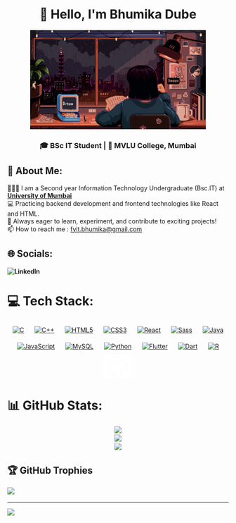 <h1 align="center">👋 Hello, I'm Bhumika Dube</h1> <div align="center"> 
<img src="code.gif" alt="Coder Gif" style="width:400px;"/> 
</div> <h3 align="center">🎓 BSc IT Student | 📍 MVLU College, Mumbai</h3>

## 💫 About Me:
👩🏻‍💻 I am a Second year Information Technology Undergraduate (Bsc.IT) at **[University of Mumbai](https://mu.ac.in/)**<br>
💻 Practicing backend development and frontend technologies like React and HTML.  <br>🚀 Always eager to learn, experiment, and contribute to exciting projects!<br>📫 How to reach me : fyit.bhumika@gmail.com


## 🌐 Socials:
<a href="https://www.linkedin.com/in/bhumika-dube-295105299/" target="_blank" style="text-decoration: none; font-weight: bold;">
        <img src="https://upload.wikimedia.org/wikipedia/commons/c/ca/LinkedIn_logo_initials.png" alt="LinkedIn" style="width:40px; height:40px margin: 10px; ; vertical-align: middle;">

# 💻 Tech Stack:
<div align="center">  
<a href="https://www.cprogramming.com/" target="_blank"><img style="margin: 10px" src="https://profilinator.rishav.dev/skills-assets/c-original.svg" alt="C" height="50" /></a>  
<a href="https://www.cplusplus.com/" target="_blank"><img style="margin: 10px" src="https://profilinator.rishav.dev/skills-assets/cplusplus-original.svg" alt="C++" height="50" /></a>  
<a href="https://en.wikipedia.org/wiki/HTML5" target="_blank"><img style="margin: 10px" src="https://profilinator.rishav.dev/skills-assets/html5-original-wordmark.svg" alt="HTML5" height="60" /></a>  
<a href="https://www.w3schools.com/css/" target="_blank"><img style="margin: 10px" src="https://profilinator.rishav.dev/skills-assets/css3-original-wordmark.svg" alt="CSS3" height="60" /></a>  
<a href="https://reactjs.org/" target="_blank"><img style="margin: 10px" src="https://profilinator.rishav.dev/skills-assets/react-original-wordmark.svg" alt="React" height="50" /></a>  
<a href="https://sass-lang.com/" target="_blank"><img style="margin: 10px" src="https://profilinator.rishav.dev/skills-assets/sass-original.svg" alt="Sass" height="50" /></a>  
<a href="https://www.java.com/" target="_blank"><img style="margin: 10px" src="https://profilinator.rishav.dev/skills-assets/java-original-wordmark.svg" alt="Java" height="60" /></a>  
<a href="https://www.javascript.com/" target="_blank"><img style="margin: 10px" src="https://profilinator.rishav.dev/skills-assets/javascript-original.svg" alt="JavaScript" height="50" /></a>  
<a href="https://www.mysql.com/" target="_blank"><img style="margin: 10px" src="https://profilinator.rishav.dev/skills-assets/mysql-original-wordmark.svg" alt="MySQL" height="60" /></a>  
<a href="https://www.python.org/" target="_blank"><img style="margin: 10px" src="https://profilinator.rishav.dev/skills-assets/python-original.svg" alt="Python" height="55" /></a>  
<a href="https://flutter.dev/" target="_blank"><img style="margin: 10px" src="https://profilinator.rishav.dev/skills-assets/flutterio-icon.svg" alt="Flutter" height="45" /></a>  
<a href="https://dart.dev/" target="_blank"><img style="margin: 10px" src="https://profilinator.rishav.dev/skills-assets/dartlang-icon.svg" alt="Dart" height="45" /></a>  
<a href="https://www.r-project.org/" target="_blank"><img style="margin: 10px" src="https://profilinator.rishav.dev/skills-assets/r.svg" alt="R" height="45" /></a>  
<img src="GitHub 1.png" alt="Coder Gif" style="width:60px;"/>
</div>

</td><td valign="top" width="33%">

# 📊 GitHub Stats:
<div align="center">  

![](https://github-readme-stats.vercel.app/api?username=bhumika962&theme=rose&hide_border=false&include_all_commits=false&count_private=false)<br/>
![](https://github-readme-streak-stats.herokuapp.com/?user=bhumika962&theme=rose&hide_border=false)<br/>
![](https://github-readme-stats.vercel.app/api/top-langs/?username=bhumika962&theme=rose&hide_border=false&include_all_commits=false&count_private=false&layout=compact)

</div>

## 🏆 GitHub Trophies
![](https://github-profile-trophy.vercel.app/?username=bhumika962&theme=radical&no-frame=false&no-bg=true&margin-w=4)

---
[![](https://visitcount.itsvg.in/api?id=bhumika962&icon=0&color=1)](https://visitcount.itsvg.in)

<!-- Proudly created with GPRM ( https://gprm.itsvg.in ) -->
